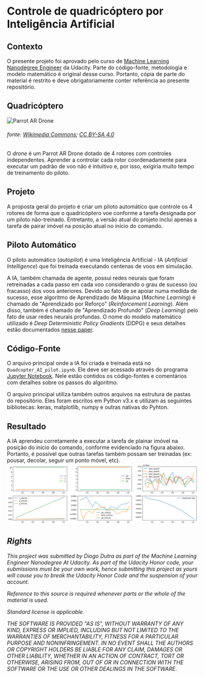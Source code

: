 # Controle de quadricóptero por Inteligência Artificial


## Contexto
O presente projeto foi aprovado pelo curso de [Machine Learning Nanodegree Engineer](https://br.udacity.com/course/machine-learning-engineer-nanodegree--nd009) da Udacity. Parte do código-fonte, metodologia e modelo matemático é original desse curso. Portanto, cópia de parte do material é restrito e deve obrigatoriamente conter referência ao presente repositório.

## Quadricóptero
![Parrot AR Drone](https://s3.amazonaws.com/video.udacity-data.com/topher/2017/October/59d7c61e_parrot-ar-drone/parrot-ar-drone.jpg)
###### fonte: [Wikimedia Commons](https://commons.wikimedia.org/wiki/File:81RNYV29HCL._SL1500_%281/%29.jpg); [CC BY-SA 4.0](https://creativecommons.org/licenses/by-sa/4.0/)

O *drone* é um Parrot AR Drone dotado de 4 rotores com controles independentes. Aprender a controlar cada rotor coordenadamente para executar um padrão de voo não é intuitivo e, por isso, exigiria muito tempo de treinamento do piloto.

## Projeto
A proposta geral do projeto é criar um piloto automático que controle os 4 rotores de forma que o quadricóptero voe conforme a tarefa designada por um piloto não-treinado. Entretanto, a versão atual do projeto inclui apenas a tarefa de pairar imóvel na posição atual no início do comando.

## Piloto Automático
O piloto automático (*autopilot*) é uma Inteligência Artificial - IA (*Artificial Intelligence*) que foi treinada executando centenas de voos em simulação.

A IA, também chamada de agente, possui redes neurais que foram retreinadas a cada passo em cada voo considerando o grau de sucesso (ou fracasso) dos voos anteriores. Devido ao fato de se apoiar numa medida de sucesso, esse algoritmo de Aprendizado de Máquina (*Machine Learning*) é chamado de "Aprendizado por Reforço" (*Reinforcement Learning*). Além disso, também é chamado de "Aprendizado Profundo" (*Deep Learning*) pelo fato de usar redes neurais profundas. O nome do modelo matemático utilizado é *Deep Deterministic Policy Gradients* (DDPG) e seus detalhes estão documentados [nesse paper](https://arxiv.org/abs/1509.02971). 

## Código-Fonte
O arquivo principal onde a IA foi criada e treinada está no `Quadcopter_AI_pilot.ipynb`. Ele deve ser acessado através do programa [Jupyter Notebook](http://jupyter.org/). Nele estão contidos os código-fontes e comentários com detalhes sobre os passos do algoritmo.

O arquivo principal utiliza também outros arquivos na estrutura de pastas do repositório. Eles foram escritos em Python v3.x e utilizam as seguintes bibliotecas: keras, matplotlib, numpy e outras nativas do Pyhton.

## Resultado
A IA aprendeu corretamente a executar a tarefa de plainar imóvel na posição do início do comando, conforme evidenciado na figura abaixo. Portanto, é possível que outras tarefas também possam ser treinadas (ex: pousar, decolar, seguir um ponto móvel, etc).
![Melhor Voo](https://github.com/diogodutra/quad_AI/blob/master/best_flight.png)



## *Rights*
*This project was submitted by Diogo Dutra as part of the Machine Learning Engineer Nanodegree At Udacity. As part of the Udacity Honor code, your submissions must be your own work, hence submitting this project as yours will cause you to break the Udacity Honor Code and the suspension of your account.*

*Reference to this source is required whenever parts or the whole of the material is used.*

*Standard license is applicable.*

*THE SOFTWARE IS PROVIDED "AS IS", WITHOUT WARRANTY OF ANY KIND, EXPRESS OR IMPLIED, INCLUDING BUT NOT LIMITED TO THE WARRANTIES OF MERCHANTABILITY, FITNESS FOR A PARTICULAR PURPOSE AND NONINFRINGEMENT. IN NO EVENT SHALL THE AUTHORS OR COPYRIGHT HOLDERS BE LIABLE FOR ANY CLAIM, DAMAGES OR OTHER LIABILITY, WHETHER IN AN ACTION OF CONTRACT, TORT OR OTHERWISE, ARISING FROM, OUT OF OR IN CONNECTION WITH THE SOFTWARE OR THE USE OR OTHER DEALINGS IN THE SOFTWARE.*
